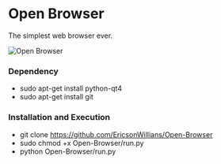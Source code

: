# Open Browser
The simplest web browser ever.

![Open Browser](http://s33.postimg.org/ph83y12ov/openbrowser.png "")
### Dependency
* sudo apt-get install python-qt4
* sudo apt-get install git

### Installation and Execution
* git clone https://github.com/EricsonWillians/Open-Browser
* sudo chmod +x Open-Browser/run.py
* python Open-Browser/run.py
